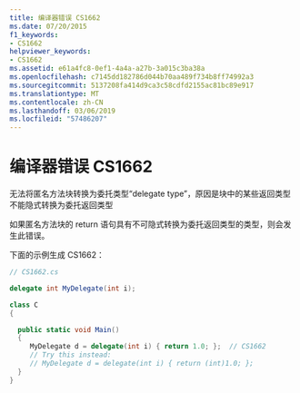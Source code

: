 ```yaml
---
title: 编译器错误 CS1662
ms.date: 07/20/2015
f1_keywords:
- CS1662
helpviewer_keywords:
- CS1662
ms.assetid: e61a4fc8-0ef1-4a4a-a27b-3a015c3ba38a
ms.openlocfilehash: c7145dd182786d044b70aa489f734b8ff74992a3
ms.sourcegitcommit: 5137208fa414d9ca3c58cdfd2155ac81bc89e917
ms.translationtype: MT
ms.contentlocale: zh-CN
ms.lasthandoff: 03/06/2019
ms.locfileid: "57486207"
---
```

# <a name="compiler-error-cs1662"></a>编译器错误 CS1662

无法将匿名方法块转换为委托类型“delegate type”，原因是块中的某些返回类型不能隐式转换为委托返回类型

如果匿名方法块的 return 语句具有不可隐式转换为委托返回类型的类型，则会发生此错误。

下面的示例生成 CS1662：

```csharp
// CS1662.cs

delegate int MyDelegate(int i);

class C
{

  public static void Main()
  {
     MyDelegate d = delegate(int i) { return 1.0; };  // CS1662
     // Try this instead:
     // MyDelegate d = delegate(int i) { return (int)1.0; };
  }
}
```

